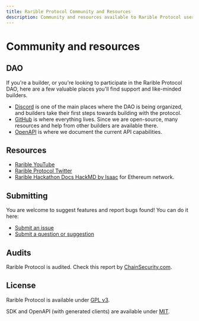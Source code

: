 ```yaml
---
title: Rarible Protocol Community and Resources
description: Community and resources available to Rarible Protocol users
---
```


# Community and resources

## DAO

If you're a builder, or you're looking to participate in the Rarible Protocol DAO, here are a few valuable places you'll find support and like-minded builders.

* [Discord](https://discord.gg/raribleprotocol) is one of the main places where the DAO is being organized, and builders take their first steps towards building with the protocol.
* [GitHub](https://github.com/rarible) is where everything lives. Since we are open-source, many resources and help from other builders are available there.
* [OpenAPI](https://multichain-api.rarible.org) is where we document the current API capabilities.

## Resources

* [Rarible YouTube](https://www.youtube.com/c/Rarible)
* [Rarible Protocol Twitter](https://twitter.com/raribleprotocol)
* [Rarible Hackathon Docs HackMD by Isaac](https://hackmd.io/ktJuljjGTA2TivezBXKA5g?view#Rarible-Hackathon-Docs) for Ethereum network.

## Submitting

You are welcome to suggest features and report bugs found! You can do it here:

* [Submit an issue](https://github.com/rarible/protocol/issues)
* [Submit a question or suggestion](https://github.com/rarible/protocol/discussions)

## Audits

Rarible Protocol is audited. Check this report by [ChainSecurity.com](https://chainsecurity.com/security-audit/rarible-exchange-v2-smart-contracts/).

## License

Rarible Protocol is available under [GPL v3](../LICENSE.md).

SDK and OpenAPI (with generated clients) are available under [MIT](../MIT-LICENSE.md).
